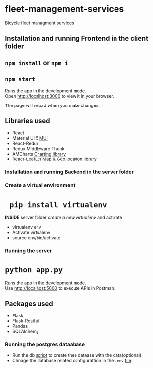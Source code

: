 # fleet-management-services
Bicycle fleet managment services

## Installation and running Frontend in the client folder
## `npm install` or `npm i`

## `npm start`

Runs the app in the development mode.\
Open [http://localhost:3000](http://localhost:3000) to view it in your browser.

The page will reload when you make changes.


## Libraries used
  - React
  - Material UI 5 [MUI](https://mui.com/)
  - React-Redux
  - Redux Middleware Thunk
  - AMCharts [Charting library](https://www.amcharts.com/)
  - React-LeafLet [Map & Geo location library](https://react-leaflet.js.org/)


### Installation and running Backend in the server folder

### Create a virtual environment
# ` pip install virtualenv`

**INSIDE** server folder _create a new virtualenv_ and activate
  - virtualenv env
  - Activate virtualenv
  - source env/bin/activate

### Running the server
# `python app.py`

Runs the app in the development mode.\
Use [http://localhost:5000](http://localhost:5000) to execute APIs in Postman.


## Packages used
  - Flask
  - Flask-Restful
  - Pandas
  - SQLAlchemy

### Running the postgres dataabase
  - Run the db [script](https://github.com/Vin-1991/fleet-services/tree/main/db_script) to create thee dataase with the data(optional).
  - Chnage the database related configurattion in the `.env` [file](https://github.com/Vin-1991/fleet-services/blob/main/server/config/.env).


